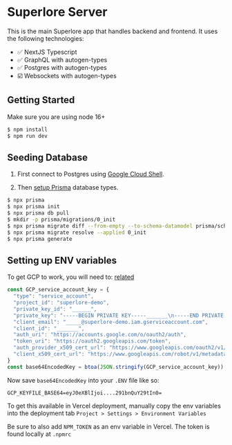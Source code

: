 # Superlore Server

This is the main Superlore app that handles backend and frontend.
It uses the following technologies:

- ✅ NextJS Typescript
- ✅ GraphQL with autogen-types
- ✅ Postgres with autogen-types
- ☑️ Websockets with autogen-types

## Getting Started

Make sure you are using node 16+

```bash
$ npm install
$ npm run dev
```

## Seeding Database

1. First connect to Postgres using [Google Cloud Shell](https://console.cloud.google.com/sql/instances/core-db-dev/overview?project=superlore-demo&cloudshell=true).

2. Then [setup Prisma](https://www.prisma.io/docs/getting-started/setup-prisma/add-to-existing-project/relational-databases/baseline-your-database-typescript-postgres) database types.

```bash
$ npx prisma
$ npx prisma init
$ npx prisma db pull
$ mkdir -p prisma/migrations/0_init
$ npx prisma migrate diff --from-empty --to-schema-datamodel prisma/schema.prisma --script > prisma/migrations/0_init/migration.sql
$ npx prisma migrate resolve --applied 0_init
$ npx prisma generate
```

## Setting up ENV variables

To get GCP to work, you will need to:
[related](https://github.com/orgs/vercel/discussions/219#discussioncomment-128702)

```js
const GCP_service_account_key = {
  "type": "service_account",
  "project_id": "superlore-demo",
  "private_key_id": "______",
  "private_key": "-----BEGIN PRIVATE KEY-----_______\n-----END PRIVATE KEY-----\n",
  "client_email": "_____@superlore-demo.iam.gserviceaccount.com",
  "client_id": "_______",
  "auth_uri": "https://accounts.google.com/o/oauth2/auth",
  "token_uri": "https://oauth2.googleapis.com/token",
  "auth_provider_x509_cert_url": "https://www.googleapis.com/oauth2/v1/certs",
  "client_x509_cert_url": "https://www.googleapis.com/robot/v1/metadata/x509/_______%40superlore-demo.iam.gserviceaccount.com"
}
const base64EncodedKey = btoa(JSON.stringify(GCP_service_account_key))
```

Now save `base64EncodedKey` into your `.ENV` file like so:

```.env
GCP_KEYFILE_BASE64=eyJ0eXBlIjoi....291bnQuY29tIn0=
```

To get this available in Vercel deployment, manually copy the env variables into the deployment tab `Project > Settings > Environment Variables`

Be sure to also add `NPM_TOKEN` as an env variable in Vercel. The token is found locally at `.npmrc`